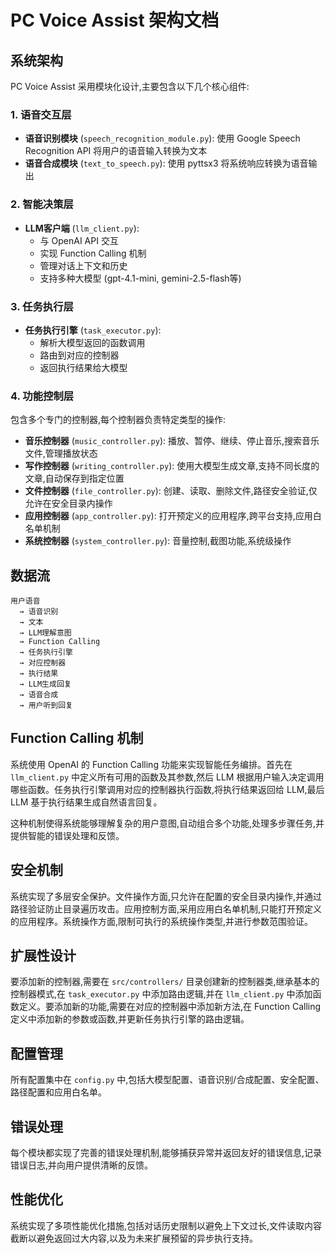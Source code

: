 # PC Voice Assist 架构文档

## 系统架构

PC Voice Assist 采用模块化设计,主要包含以下几个核心组件:

### 1. 语音交互层

- **语音识别模块** (`speech_recognition_module.py`): 使用 Google Speech Recognition API 将用户的语音输入转换为文本
- **语音合成模块** (`text_to_speech.py`): 使用 pyttsx3 将系统响应转换为语音输出

### 2. 智能决策层

- **LLM客户端** (`llm_client.py`): 
  - 与 OpenAI API 交互
  - 实现 Function Calling 机制
  - 管理对话上下文和历史
  - 支持多种大模型 (gpt-4.1-mini, gemini-2.5-flash等)

### 3. 任务执行层

- **任务执行引擎** (`task_executor.py`):
  - 解析大模型返回的函数调用
  - 路由到对应的控制器
  - 返回执行结果给大模型

### 4. 功能控制层

包含多个专门的控制器,每个控制器负责特定类型的操作:

- **音乐控制器** (`music_controller.py`): 播放、暂停、继续、停止音乐,搜索音乐文件,管理播放状态
- **写作控制器** (`writing_controller.py`): 使用大模型生成文章,支持不同长度的文章,自动保存到指定位置
- **文件控制器** (`file_controller.py`): 创建、读取、删除文件,路径安全验证,仅允许在安全目录内操作
- **应用控制器** (`app_controller.py`): 打开预定义的应用程序,跨平台支持,应用白名单机制
- **系统控制器** (`system_controller.py`): 音量控制,截图功能,系统级操作

## 数据流

```
用户语音 
  → 语音识别 
  → 文本
  → LLM理解意图
  → Function Calling
  → 任务执行引擎
  → 对应控制器
  → 执行结果
  → LLM生成回复
  → 语音合成
  → 用户听到回复
```

## Function Calling 机制

系统使用 OpenAI 的 Function Calling 功能来实现智能任务编排。首先在 `llm_client.py` 中定义所有可用的函数及其参数,然后 LLM 根据用户输入决定调用哪些函数。任务执行引擎调用对应的控制器执行函数,将执行结果返回给 LLM,最后 LLM 基于执行结果生成自然语言回复。

这种机制使得系统能够理解复杂的用户意图,自动组合多个功能,处理多步骤任务,并提供智能的错误处理和反馈。

## 安全机制

系统实现了多层安全保护。文件操作方面,只允许在配置的安全目录内操作,并通过路径验证防止目录遍历攻击。应用控制方面,采用应用白名单机制,只能打开预定义的应用程序。系统操作方面,限制可执行的系统操作类型,并进行参数范围验证。

## 扩展性设计

要添加新的控制器,需要在 `src/controllers/` 目录创建新的控制器类,继承基本的控制器模式,在 `task_executor.py` 中添加路由逻辑,并在 `llm_client.py` 中添加函数定义。要添加新的功能,需要在对应的控制器中添加新方法,在 Function Calling 定义中添加新的参数或函数,并更新任务执行引擎的路由逻辑。

## 配置管理

所有配置集中在 `config.py` 中,包括大模型配置、语音识别/合成配置、安全配置、路径配置和应用白名单。

## 错误处理

每个模块都实现了完善的错误处理机制,能够捕获异常并返回友好的错误信息,记录错误日志,并向用户提供清晰的反馈。

## 性能优化

系统实现了多项性能优化措施,包括对话历史限制以避免上下文过长,文件读取内容截断以避免返回过大内容,以及为未来扩展预留的异步执行支持。

